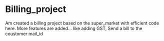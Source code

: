 # Billing_project
Am created a billing project based on the super_market with efficient code here.
More features are added... like adding GST, Send a bill to the coustomer mail_id
